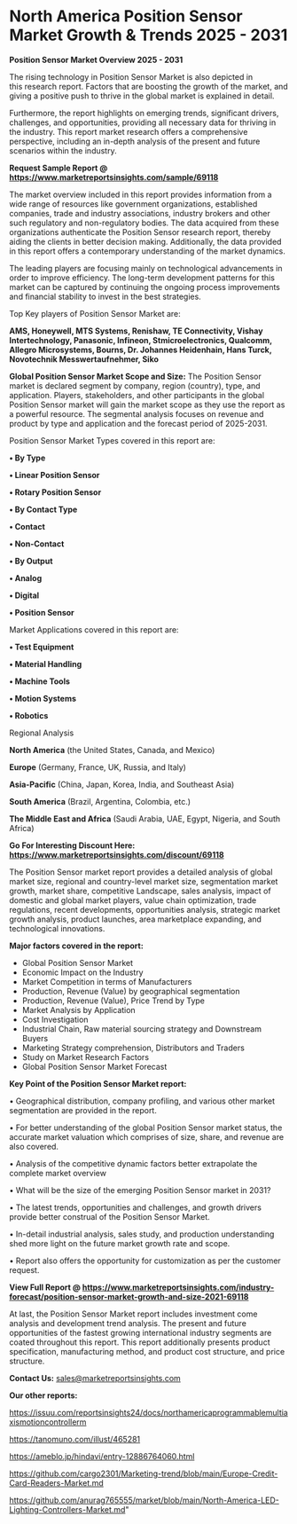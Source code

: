# North America Position Sensor Market Growth & Trends 2025 - 2031

<Strong> Position Sensor Market Overview 2025 - 2031</strong>

The rising technology in Position Sensor Market is also depicted in this research report. Factors that are boosting the growth of the market, and giving a positive push to thrive in the global market is explained in detail.

Furthermore, the report highlights on emerging trends, significant drivers, challenges, and opportunities, providing all necessary data for thriving in the industry. This report market research offers a comprehensive perspective, including an in-depth analysis of the present and future scenarios within the industry.

<strong>Request Sample Report @ <a href=https://www.marketreportsinsights.com/sample/69118>https://www.marketreportsinsights.com/sample/69118</a></strong>

The market overview included in this report provides information from a wide range of resources like government organizations, established companies, trade and industry associations, industry brokers and other such regulatory and non-regulatory bodies. The data acquired from these organizations authenticate the Position Sensor research report, thereby aiding the clients in better decision making. Additionally, the data provided in this report offers a contemporary understanding of the market dynamics.

The leading players are focusing mainly on technological advancements in order to improve efficiency. The long-term development patterns for this market can be captured by continuing the ongoing process improvements and financial stability to invest in the best strategies.

Top Key players of Position Sensor Market are:

<strong>AMS, Honeywell, MTS Systems, Renishaw, TE Connectivity, Vishay Intertechnology, Panasonic, Infineon, Stmicroelectronics, Qualcomm, Allegro Microsystems, Bourns, Dr. Johannes Heidenhain, Hans Turck, Novotechnik Messwertaufnehmer, Siko</strong>

<strong><b>Global Position Sensor Market Scope and Size:</b></strong>
The Position Sensor market is declared segment by company, region (country), type, and application. Players, stakeholders, and other participants in the global Position Sensor market will gain the market scope as they use the report as a powerful resource. The segmental analysis focuses on revenue and product by type and application and the forecast period of 2025-2031.

Position Sensor Market Types covered in this report are:

<strong>• By Type

• Linear Position Sensor

• Rotary Position Sensor

• By Contact Type

• Contact

• Non-Contact

• By Output

• Analog

• Digital 

• Position Sensor</strong>

Market Applications covered in this report are:

<strong>• Test Equipment

• Material Handling

• Machine Tools

• Motion Systems

• Robotics</strong> 

Regional Analysis

<strong>North America</strong> (the United States, Canada, and Mexico)

<strong>Europe</strong> (Germany, France, UK, Russia, and Italy)

<strong>Asia-Pacific</strong> (China, Japan, Korea, India, and Southeast Asia)

<strong>South America</strong> (Brazil, Argentina, Colombia, etc.)

<strong>The Middle East and Africa</strong> (Saudi Arabia, UAE, Egypt, Nigeria, and South Africa)

<strong>Go For Interesting Discount Here: <a href=https://www.marketreportsinsights.com/discount/69118>https://www.marketreportsinsights.com/discount/69118</a></strong>

The Position Sensor market report provides a detailed analysis of global market size, regional and country-level market size, segmentation market growth, market share, competitive Landscape, sales analysis, impact of domestic and global market players, value chain optimization, trade regulations, recent developments, opportunities analysis, strategic market growth analysis, product launches, area marketplace expanding, and technological innovations.

<strong><b>Major factors covered in the report:</b></strong>
<ul>
  <li>Global Position Sensor Market </li>
  <li>Economic Impact on the Industry</li>
  <li>Market Competition in terms of Manufacturers</li>
  <li>Production, Revenue (Value) by geographical segmentation</li>
  <li>Production, Revenue (Value), Price Trend by Type</li>
  <li>Market Analysis by Application</li>
  <li>Cost Investigation</li>
  <li>Industrial Chain, Raw material sourcing strategy and Downstream Buyers</li>
  <li>Marketing Strategy comprehension, Distributors and Traders</li>
  <li>Study on Market Research Factors</li>
  <li>Global Position Sensor Market Forecast</li>
</ul>

<strong><b>Key Point of the Position Sensor Market report:</b></strong>

• Geographical distribution, company profiling, and various other market segmentation are provided in the report.

• For better understanding of the global Position Sensor market status, the accurate market valuation which comprises of size, share, and revenue are also covered.

• Analysis of the competitive dynamic factors better extrapolate the complete market overview

• What will be the size of the emerging Position Sensor market in 2031?

• The latest trends, opportunities and challenges, and growth drivers provide better construal of the Position Sensor Market.

• In-detail industrial analysis, sales study, and production understanding shed more light on the future market growth rate and scope.

• Report also offers the opportunity for customization as per the customer request.

<strong><b>View Full Report @ <a href=https://www.marketreportsinsights.com/industry-forecast/position-sensor-market-growth-and-size-2021-69118>https://www.marketreportsinsights.com/industry-forecast/position-sensor-market-growth-and-size-2021-69118</a></b></strong>


At last, the Position Sensor Market report includes investment come analysis and development trend analysis. The present and future opportunities of the fastest growing international industry segments are coated throughout this report. This report additionally presents product specification, manufacturing method, and product cost structure, and price structure.

<strong>Contact Us:</strong>
sales@marketreportsinsights.com

<strong>Our other reports:</strong>

<a href=https://issuu.com/reportsinsights24/docs/northamericaprogrammablemultiaxismotioncontrollerm>https://issuu.com/reportsinsights24/docs/northamericaprogrammablemultiaxismotioncontrollerm</a>

<a href=https://tanomuno.com/illust/465281>https://tanomuno.com/illust/465281</a>

<a href=https://ameblo.jp/hindavi/entry-12886764060.html>https://ameblo.jp/hindavi/entry-12886764060.html</a>

<a href=https://github.com/cargo2301/Marketing-trend/blob/main/Europe-Credit-Card-Readers-Market.md>https://github.com/cargo2301/Marketing-trend/blob/main/Europe-Credit-Card-Readers-Market.md</a>

<a href=https://github.com/anurag765555/market/blob/main/North-America-LED-Lighting-Controllers-Market.md>https://github.com/anurag765555/market/blob/main/North-America-LED-Lighting-Controllers-Market.md</a>"
